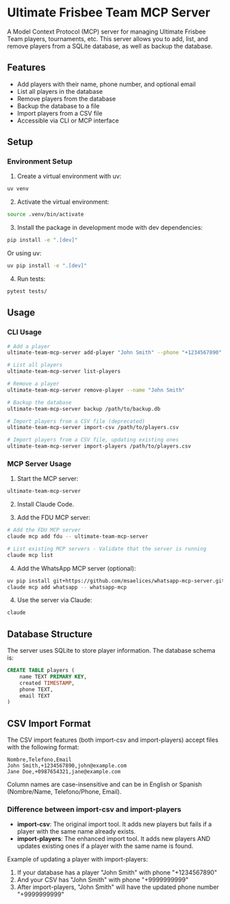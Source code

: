 # Ultimate Frisbee Team MCP Server

A Model Context Protocol (MCP) server for managing Ultimate Frisbee Team players, tournaments, etc. This server allows you to add, list, and remove players from a SQLite database, as well as backup the database.

## Features

- Add players with their name, phone number, and optional email
- List all players in the database
- Remove players from the database
- Backup the database to a file
- Import players from a CSV file
- Accessible via CLI or MCP interface

## Setup

### Environment Setup

1. Create a virtual environment with uv:
```bash
uv venv
```

2. Activate the virtual environment:
```bash
source .venv/bin/activate
```

3. Install the package in development mode with dev dependencies:
```bash
pip install -e ".[dev]"
```

   Or using uv:
   ```bash
   uv pip install -e ".[dev]"
   ```

4. Run tests:
```bash
pytest tests/
```

## Usage

### CLI Usage

```bash
# Add a player
ultimate-team-mcp-server add-player "John Smith" --phone "+1234567890" --email "john@example.com"

# List all players
ultimate-team-mcp-server list-players

# Remove a player
ultimate-team-mcp-server remove-player --name "John Smith"

# Backup the database
ultimate-team-mcp-server backup /path/to/backup.db

# Import players from a CSV file (deprecated)
ultimate-team-mcp-server import-csv /path/to/players.csv

# Import players from a CSV file, updating existing ones
ultimate-team-mcp-server import-players /path/to/players.csv
```

### MCP Server Usage

1. Start the MCP server:
```bash
ultimate-team-mcp-server
```

2. Install Claude Code.

3. Add the FDU MCP server:
```bash
# Add the FDU MCP server
claude mcp add fdu -- ultimate-team-mcp-server

# List existing MCP servers - Validate that the server is running
claude mcp list
```

4. Add the WhatsApp MCP server (optional):
```bash
uv pip install git+https://github.com/msaelices/whatsapp-mcp-server.git@main
claude mcp add whatsapp -- whatsapp-mcp
```

4. Use the server via Claude:
```bash
claude
```

## Database Structure

The server uses SQLite to store player information. The database schema is:

```sql
CREATE TABLE players (
    name TEXT PRIMARY KEY,
    created TIMESTAMP,
    phone TEXT,
    email TEXT
)
```

## CSV Import Format

The CSV import features (both import-csv and import-players) accept files with the following format:

```csv
Nombre,Telefono,Email
John Smith,+1234567890,john@example.com
Jane Doe,+0987654321,jane@example.com
```

Column names are case-insensitive and can be in English or Spanish (Nombre/Name, Telefono/Phone, Email).

### Difference between import-csv and import-players

- **import-csv**: The original import tool. It adds new players but fails if a player with the same name already exists.
- **import-players**: The enhanced import tool. It adds new players AND updates existing ones if a player with the same name is found.

Example of updating a player with import-players:

1. If your database has a player "John Smith" with phone "+1234567890"
2. And your CSV has "John Smith" with phone "+9999999999"
3. After import-players, "John Smith" will have the updated phone number "+9999999999"
